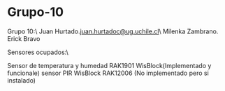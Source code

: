 # Grupo-10



Grupo 10:\\
Juan Hurtado.<juan.hurtadoc@ug.uchile.cl>\\
Milenka Zambrano.
Erick Bravo


Sensores ocupados:\\

Sensor de temperatura y humedad RAK1901 WisBlock(Implementado y funcionale)
sensor PIR WisBlock RAK12006 (No implementado pero si instalado)
